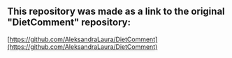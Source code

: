 ## This repository was made as a link to the original "DietComment" repository:
[https://github.com/AleksandraLaura/DietComment](https://github.com/AleksandraLaura/DietComment) 
